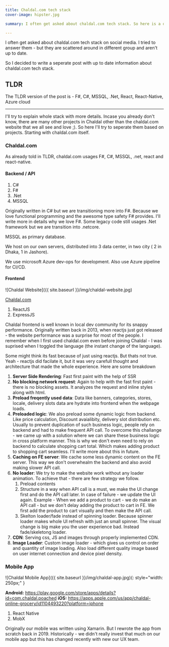```yaml
---
title: Chaldal.com tech stack
cover-image: hipster.jpg

summary: I often get asked about chaldal.com tech stack. So here is a dedicated post about chaldal.com tech stack.

---
```


I often get asked about chaldal.com tech stack on social media. I tried to answer them - but they are scattered around in different group and aren't up to date.

So I decided to write a seperate post with up to date information about chaldal.com tech stack.

## TLDR
The TLDR version of the post is - F#, C#, MSSQL, .Net, React, React-Native, Azure cloud

----

I'll try to explain whole stack with more details. Incase you already don't know, there are many other projects in Chaldal other than the chaldal.com website that we all see and love ;). So here I'll try to seperate them based on projects. Starting with chaldal.com itself.

### Chaldal.com
As already told in TLDR, chaldal.com usages F#, C#, MSSQL, .net, react and react-native. 

#### Backend / API
1. C#
2. F#
3. .Net
4. MSSQL

Originally written in C# but we are transitioning more into F#. Because we love functional programming and the awesome type safety F# provides. I'll write more in details why we love F#. Some legacy code still usages .Net framework but we are transition into .netcore. 

MSSQL as primary database. 

We host on our own servers, distributed into 3 data center, in two city ( 2 in Dhaka, 1 in Jashore).

We use microsoft Azure dev-ops for development. Also use Azure pipeline for CI/CD.

#### Frontend
![Chaldal Website]({{ site.baseurl }}/img/chaldal-website.jpg)

<a  href="https://chaldal.com" target="_blank">Chaldal.com</a>
1. ReactJS
2. ExpressJS

Chaldal frontend is well known in local dev community for its snappy performance. Originally written back in 2013, when reactjs just got released - the website performance was a surprise for most of the people. I remember when I first used chaldal.com even before joining Chaldal - I was suprised when I toggled the language (the instant change of the language).

Some might think its fast because of just using reactjs. But thats not true. Yeah - reactjs did facilate it, but it was very carefull thought and architecture that made the whole experience. Here are some breakdown 

1. **Server Side Rendering**: Fast first paint with the help of SSR
2. **No blocking network request**: Again to help with the fast first paint - there is no blocking assets. It analyzes the request and inline styles along with html.
3. **Preload freqently used data**: Data like banners, categories, stores, locale, delivery slots data are hydrate into frontend when the webpage loads. 
4. **Preloaded logic**: We also preload some dynamic logic from backend. Like price calculation, Discount avaialibity, delivery slot distribution etc. Usually to prevent duplication of such business logic, people rely on backend and had to make frequent API call. To overcome this challange - we came up with a solution where we can share these business logic in cross platform manner. This is why we don't even need to rely on backend to calculate shopping cart total. Which makes adding product to shopping cart seamless. I'll write more about this in future.
5. **Caching on FE server**: We cache some less dynamic content on the FE server. This way we don't overwhealm the backend and also avoid making slower API call.
6. **No loader**: We try to make the website work without any loader animation. To achieve that - there are few strategy we follow. 
    1. Preload contents
    2. Structure in a way when API call is a must, we make the UI change first and do the API call later. In case of failure - we update the UI again. Example - When we add a product to cart - we do make an API call - but we don't delay adding the product to cart in FE. We first add the product to cart visually and then make the API call. 
    3. Skelton loader/fade instead of spinning loader. Because spinner loader makes whole UI refresh with just an small spinner. The visual change is big make you the user experience bad. Instead fade/skeletong loader.  
7. **CDN**: Serving css, JS and images through properly implemented CDN. 
8. **Image Loader**: Custom image loader - which gives us control on order and quantity of image loading. Also load different quality image based on user internet connection and device pixel density. 

### Mobile App

![Chaldal Mobile App]({{ site.baseurl }}/img/chaldal-app.jpg){: style="width: 250px;" } 

**Android:** https://play.google.com/store/apps/details?id=com.chaldal.poached
**iOS:** https://apps.apple.com/us/app/chaldal-online-grocery/id1104493220?platform=iphone

1. React Native
2. MobX

Originally our mobile was written using Xamarin. But I rewrote the app from scratch back in 2019. 
Historically - we didn't really invest that much on our mobile app but this has changed recently with new our UX team.